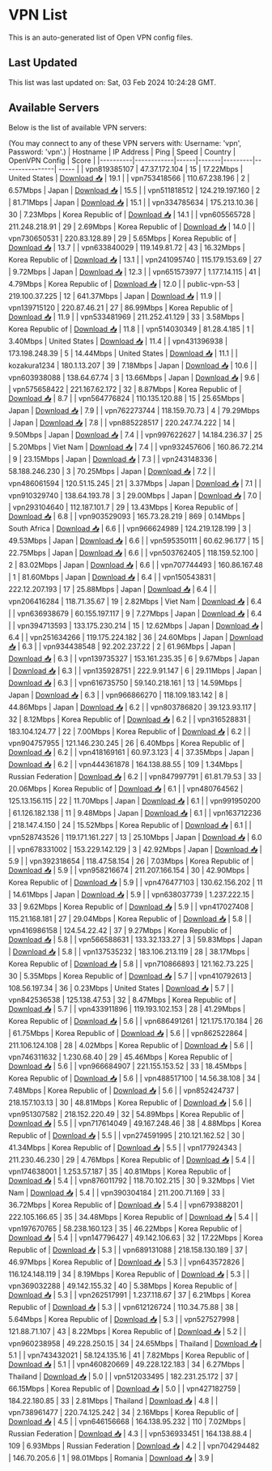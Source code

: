 # VPN List

This is an auto-generated list of Open VPN config files.

## Last Updated

This list was last updated on: Sat, 03 Feb 2024 10:24:28 GMT.

## Available Servers

Below is the list of available VPN servers:

(You may connect to any of these VPN servers with: Username: 'vpn', Password: 'vpn'.)
| Hostname | IP Address | Ping | Speed | Country | OpenVPN Config | Score |
|----------|------------|------|-------|---------|----------------| ----- |
| vpn819385107 | 47.37.172.104 | 15 | 17.22Mbps | United States | [Download 📥](./configs/server_0_US.ovpn) | 19.1 |
| vpn753418566 | 110.67.238.196 | 2 | 6.57Mbps | Japan | [Download 📥](./configs/server_1_JP.ovpn) | 15.5 |
| vpn511818512 | 124.219.197.160 | 2 | 81.71Mbps | Japan | [Download 📥](./configs/server_2_JP.ovpn) | 15.1 |
| vpn334785634 | 175.213.10.36 | 30 | 7.23Mbps | Korea Republic of | [Download 📥](./configs/server_3_KR.ovpn) | 14.1 |
| vpn605565728 | 211.248.218.91 | 29 | 2.69Mbps | Korea Republic of | [Download 📥](./configs/server_4_KR.ovpn) | 14.0 |
| vpn730650531 | 220.83.128.89 | 29 | 5.65Mbps | Korea Republic of | [Download 📥](./configs/server_5_KR.ovpn) | 13.7 |
| vpn633840029 | 119.149.81.72 | 43 | 16.32Mbps | Korea Republic of | [Download 📥](./configs/server_6_KR.ovpn) | 13.1 |
| vpn241095740 | 115.179.153.69 | 27 | 9.72Mbps | Japan | [Download 📥](./configs/server_7_JP.ovpn) | 12.3 |
| vpn651573977 | 1.177.14.115 | 41 | 4.79Mbps | Korea Republic of | [Download 📥](./configs/server_8_KR.ovpn) | 12.0 |
| public-vpn-53 | 219.100.37.225 | 12 | 641.37Mbps | Japan | [Download 📥](./configs/server_9_JP.ovpn) | 11.9 |
| vpn139715120 | 220.87.46.21 | 27 | 86.99Mbps | Korea Republic of | [Download 📥](./configs/server_10_KR.ovpn) | 11.9 |
| vpn533481969 | 211.252.41.129 | 33 | 3.58Mbps | Korea Republic of | [Download 📥](./configs/server_11_KR.ovpn) | 11.8 |
| vpn514030349 | 81.28.4.185 | 1 | 3.40Mbps | United States | [Download 📥](./configs/server_12_US.ovpn) | 11.4 |
| vpn431396938 | 173.198.248.39 | 5 | 14.44Mbps | United States | [Download 📥](./configs/server_13_US.ovpn) | 11.1 |
| kozakura1234 | 180.1.13.207 | 39 | 7.18Mbps | Japan | [Download 📥](./configs/server_14_JP.ovpn) | 10.6 |
| vpn603938088 | 138.64.67.74 | 3 | 13.66Mbps | Japan | [Download 📥](./configs/server_15_JP.ovpn) | 9.6 |
| vpn575658422 | 221.167.62.172 | 32 | 8.87Mbps | Korea Republic of | [Download 📥](./configs/server_16_KR.ovpn) | 8.7 |
| vpn564776824 | 110.135.120.88 | 15 | 25.65Mbps | Japan | [Download 📥](./configs/server_17_JP.ovpn) | 7.9 |
| vpn762273744 | 118.159.70.73 | 4 | 79.29Mbps | Japan | [Download 📥](./configs/server_18_JP.ovpn) | 7.8 |
| vpn885228517 | 220.247.74.222 | 14 | 9.50Mbps | Japan | [Download 📥](./configs/server_19_JP.ovpn) | 7.4 |
| vpn997622627 | 14.184.236.37 | 25 | 5.20Mbps | Viet Nam | [Download 📥](./configs/server_20_VN.ovpn) | 7.4 |
| vpn932457606 | 160.86.72.214 | 9 | 23.15Mbps | Japan | [Download 📥](./configs/server_21_JP.ovpn) | 7.3 |
| vpn243148336 | 58.188.246.230 | 3 | 70.25Mbps | Japan | [Download 📥](./configs/server_22_JP.ovpn) | 7.2 |
| vpn486061594 | 120.51.15.245 | 21 | 3.37Mbps | Japan | [Download 📥](./configs/server_23_JP.ovpn) | 7.1 |
| vpn910329740 | 138.64.193.78 | 3 | 29.00Mbps | Japan | [Download 📥](./configs/server_24_JP.ovpn) | 7.0 |
| vpn293104640 | 112.187.101.7 | 29 | 13.43Mbps | Korea Republic of | [Download 📥](./configs/server_25_KR.ovpn) | 6.8 |
| vpn903529093 | 165.73.28.219 | 869 | 0.14Mbps | South Africa | [Download 📥](./configs/server_26_ZA.ovpn) | 6.6 |
| vpn966624989 | 124.219.128.199 | 3 | 49.53Mbps | Japan | [Download 📥](./configs/server_27_JP.ovpn) | 6.6 |
| vpn595350111 | 60.62.96.177 | 15 | 22.75Mbps | Japan | [Download 📥](./configs/server_28_JP.ovpn) | 6.6 |
| vpn503762405 | 118.159.52.100 | 2 | 83.02Mbps | Japan | [Download 📥](./configs/server_29_JP.ovpn) | 6.6 |
| vpn707744493 | 160.86.167.48 | 1 | 81.60Mbps | Japan | [Download 📥](./configs/server_30_JP.ovpn) | 6.4 |
| vpn150543831 | 222.12.207.193 | 17 | 25.88Mbps | Japan | [Download 📥](./configs/server_31_JP.ovpn) | 6.4 |
| vpn206416284 | 118.71.35.67 | 19 | 2.82Mbps | Viet Nam | [Download 📥](./configs/server_32_VN.ovpn) | 6.4 |
| vpn636938679 | 60.155.197.117 | 9 | 7.27Mbps | Japan | [Download 📥](./configs/server_33_JP.ovpn) | 6.4 |
| vpn394713593 | 133.175.230.214 | 15 | 12.62Mbps | Japan | [Download 📥](./configs/server_34_JP.ovpn) | 6.4 |
| vpn251634266 | 119.175.224.182 | 36 | 24.60Mbps | Japan | [Download 📥](./configs/server_35_JP.ovpn) | 6.3 |
| vpn934438548 | 92.202.237.22 | 2 | 61.96Mbps | Japan | [Download 📥](./configs/server_36_JP.ovpn) | 6.3 |
| vpn139735327 | 153.161.235.35 | 6 | 9.67Mbps | Japan | [Download 📥](./configs/server_37_JP.ovpn) | 6.3 |
| vpn135928751 | 222.9.91.147 | 6 | 29.11Mbps | Japan | [Download 📥](./configs/server_38_JP.ovpn) | 6.3 |
| vpn616735750 | 59.140.218.161 | 13 | 14.59Mbps | Japan | [Download 📥](./configs/server_39_JP.ovpn) | 6.3 |
| vpn966866270 | 118.109.183.142 | 8 | 44.86Mbps | Japan | [Download 📥](./configs/server_40_JP.ovpn) | 6.2 |
| vpn803786820 | 39.123.93.117 | 32 | 8.12Mbps | Korea Republic of | [Download 📥](./configs/server_41_KR.ovpn) | 6.2 |
| vpn316528831 | 183.104.124.77 | 22 | 7.00Mbps | Korea Republic of | [Download 📥](./configs/server_42_KR.ovpn) | 6.2 |
| vpn904757955 | 121.146.230.245 | 26 | 6.40Mbps | Korea Republic of | [Download 📥](./configs/server_43_KR.ovpn) | 6.2 |
| vpn418169161 | 60.97.3.123 | 4 | 37.35Mbps | Japan | [Download 📥](./configs/server_44_JP.ovpn) | 6.2 |
| vpn444361878 | 164.138.88.55 | 109 | 1.34Mbps | Russian Federation | [Download 📥](./configs/server_45_RU.ovpn) | 6.2 |
| vpn847997791 | 61.81.79.53 | 33 | 20.06Mbps | Korea Republic of | [Download 📥](./configs/server_46_KR.ovpn) | 6.1 |
| vpn480764562 | 125.13.156.115 | 22 | 11.70Mbps | Japan | [Download 📥](./configs/server_47_JP.ovpn) | 6.1 |
| vpn991950200 | 61.126.182.138 | 11 | 9.48Mbps | Japan | [Download 📥](./configs/server_48_JP.ovpn) | 6.1 |
| vpn163712236 | 218.147.4.150 | 24 | 15.52Mbps | Korea Republic of | [Download 📥](./configs/server_49_KR.ovpn) | 6.1 |
| vpn528743526 | 119.171.161.227 | 13 | 25.10Mbps | Japan | [Download 📥](./configs/server_50_JP.ovpn) | 6.0 |
| vpn678331002 | 153.229.142.129 | 3 | 42.92Mbps | Japan | [Download 📥](./configs/server_51_JP.ovpn) | 5.9 |
| vpn392318654 | 118.47.58.154 | 26 | 7.03Mbps | Korea Republic of | [Download 📥](./configs/server_52_KR.ovpn) | 5.9 |
| vpn958216674 | 211.207.166.154 | 30 | 42.90Mbps | Korea Republic of | [Download 📥](./configs/server_53_KR.ovpn) | 5.9 |
| vpn476477103 | 130.62.156.202 | 11 | 14.61Mbps | Japan | [Download 📥](./configs/server_54_JP.ovpn) | 5.9 |
| vpn638037739 | 1.237.222.15 | 33 | 9.62Mbps | Korea Republic of | [Download 📥](./configs/server_55_KR.ovpn) | 5.9 |
| vpn417027408 | 115.21.168.181 | 27 | 29.04Mbps | Korea Republic of | [Download 📥](./configs/server_56_KR.ovpn) | 5.8 |
| vpn416986158 | 124.54.22.42 | 37 | 9.27Mbps | Korea Republic of | [Download 📥](./configs/server_57_KR.ovpn) | 5.8 |
| vpn566588631 | 133.32.133.27 | 3 | 59.83Mbps | Japan | [Download 📥](./configs/server_58_JP.ovpn) | 5.8 |
| vpn137535232 | 183.106.213.119 | 28 | 38.17Mbps | Korea Republic of | [Download 📥](./configs/server_59_KR.ovpn) | 5.8 |
| vpn710866893 | 121.162.73.225 | 30 | 5.35Mbps | Korea Republic of | [Download 📥](./configs/server_60_KR.ovpn) | 5.7 |
| vpn410792613 | 108.56.197.34 | 36 | 0.23Mbps | United States | [Download 📥](./configs/server_61_US.ovpn) | 5.7 |
| vpn842536538 | 125.138.47.53 | 32 | 8.47Mbps | Korea Republic of | [Download 📥](./configs/server_62_KR.ovpn) | 5.7 |
| vpn433911896 | 119.193.102.153 | 28 | 41.29Mbps | Korea Republic of | [Download 📥](./configs/server_63_KR.ovpn) | 5.6 |
| vpn686491261 | 121.175.170.184 | 26 | 61.75Mbps | Korea Republic of | [Download 📥](./configs/server_64_KR.ovpn) | 5.6 |
| vpn862522864 | 211.106.124.108 | 28 | 4.02Mbps | Korea Republic of | [Download 📥](./configs/server_65_KR.ovpn) | 5.6 |
| vpn746311632 | 1.230.68.40 | 29 | 45.46Mbps | Korea Republic of | [Download 📥](./configs/server_66_KR.ovpn) | 5.6 |
| vpn966684907 | 221.155.153.52 | 33 | 18.45Mbps | Korea Republic of | [Download 📥](./configs/server_67_KR.ovpn) | 5.6 |
| vpn488517100 | 14.56.38.108 | 34 | 7.48Mbps | Korea Republic of | [Download 📥](./configs/server_68_KR.ovpn) | 5.6 |
| vpn852424737 | 218.157.103.13 | 30 | 48.81Mbps | Korea Republic of | [Download 📥](./configs/server_69_KR.ovpn) | 5.6 |
| vpn951307582 | 218.152.220.49 | 32 | 54.89Mbps | Korea Republic of | [Download 📥](./configs/server_70_KR.ovpn) | 5.5 |
| vpn717614049 | 49.167.248.46 | 38 | 4.88Mbps | Korea Republic of | [Download 📥](./configs/server_71_KR.ovpn) | 5.5 |
| vpn274591995 | 210.121.162.52 | 30 | 41.34Mbps | Korea Republic of | [Download 📥](./configs/server_72_KR.ovpn) | 5.5 |
| vpn177924343 | 211.230.46.230 | 29 | 4.76Mbps | Korea Republic of | [Download 📥](./configs/server_73_KR.ovpn) | 5.4 |
| vpn174638001 | 1.253.57.187 | 35 | 40.81Mbps | Korea Republic of | [Download 📥](./configs/server_74_KR.ovpn) | 5.4 |
| vpn876011792 | 118.70.102.215 | 30 | 9.32Mbps | Viet Nam | [Download 📥](./configs/server_75_VN.ovpn) | 5.4 |
| vpn390304184 | 211.200.71.169 | 33 | 36.72Mbps | Korea Republic of | [Download 📥](./configs/server_76_KR.ovpn) | 5.4 |
| vpn679388201 | 222.105.166.65 | 35 | 34.48Mbps | Korea Republic of | [Download 📥](./configs/server_77_KR.ovpn) | 5.4 |
| vpn197670765 | 58.238.160.123 | 35 | 46.22Mbps | Korea Republic of | [Download 📥](./configs/server_78_KR.ovpn) | 5.4 |
| vpn147796427 | 49.142.106.63 | 32 | 17.22Mbps | Korea Republic of | [Download 📥](./configs/server_79_KR.ovpn) | 5.3 |
| vpn689131088 | 218.158.130.189 | 37 | 46.97Mbps | Korea Republic of | [Download 📥](./configs/server_80_KR.ovpn) | 5.3 |
| vpn643572826 | 116.124.148.119 | 34 | 8.19Mbps | Korea Republic of | [Download 📥](./configs/server_81_KR.ovpn) | 5.3 |
| vpn369032288 | 49.142.155.32 | 40 | 5.38Mbps | Korea Republic of | [Download 📥](./configs/server_82_KR.ovpn) | 5.3 |
| vpn262517991 | 1.237.118.67 | 37 | 6.21Mbps | Korea Republic of | [Download 📥](./configs/server_83_KR.ovpn) | 5.3 |
| vpn612126724 | 110.34.75.88 | 38 | 5.64Mbps | Korea Republic of | [Download 📥](./configs/server_84_KR.ovpn) | 5.3 |
| vpn527527998 | 121.88.71.107 | 43 | 8.22Mbps | Korea Republic of | [Download 📥](./configs/server_85_KR.ovpn) | 5.2 |
| vpn960238958 | 49.228.250.15 | 34 | 24.65Mbps | Thailand | [Download 📥](./configs/server_86_TH.ovpn) | 5.1 |
| vpn743432021 | 58.124.135.16 | 41 | 7.82Mbps | Korea Republic of | [Download 📥](./configs/server_87_KR.ovpn) | 5.1 |
| vpn460820669 | 49.228.122.183 | 34 | 6.27Mbps | Thailand | [Download 📥](./configs/server_88_TH.ovpn) | 5.0 |
| vpn512033495 | 182.231.25.172 | 37 | 66.15Mbps | Korea Republic of | [Download 📥](./configs/server_89_KR.ovpn) | 5.0 |
| vpn427182759 | 184.22.180.85 | 33 | 2.81Mbps | Thailand | [Download 📥](./configs/server_90_TH.ovpn) | 4.8 |
| vpn738961477 | 220.74.125.242 | 34 | 2.16Mbps | Korea Republic of | [Download 📥](./configs/server_91_KR.ovpn) | 4.5 |
| vpn646156668 | 164.138.95.232 | 110 | 7.02Mbps | Russian Federation | [Download 📥](./configs/server_92_RU.ovpn) | 4.3 |
| vpn536933451 | 164.138.88.4 | 109 | 6.93Mbps | Russian Federation | [Download 📥](./configs/server_93_RU.ovpn) | 4.2 |
| vpn704294482 | 146.70.205.6 | 1 | 98.01Mbps | Romania | [Download 📥](./configs/server_94_RO.ovpn) | 3.9 |
